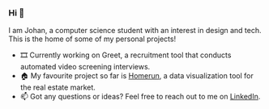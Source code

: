 ### Hi 👋
I am Johan, a computer science student with an interest in design and tech. This is the home of some of my personal projects! 

- 🎞️ Currently working on Greet, a recruitment tool that conducts automated video screening interviews. 
- 🏠 My favourite project so far is [Homerun](https://github.com/johan-akerman/homerun), a data visualization tool for the real estate market.
- 📫 Got any questions or ideas? Feel free to reach out to me on [LinkedIn](https://www.linkedin.com/in/johan-akerman/).
